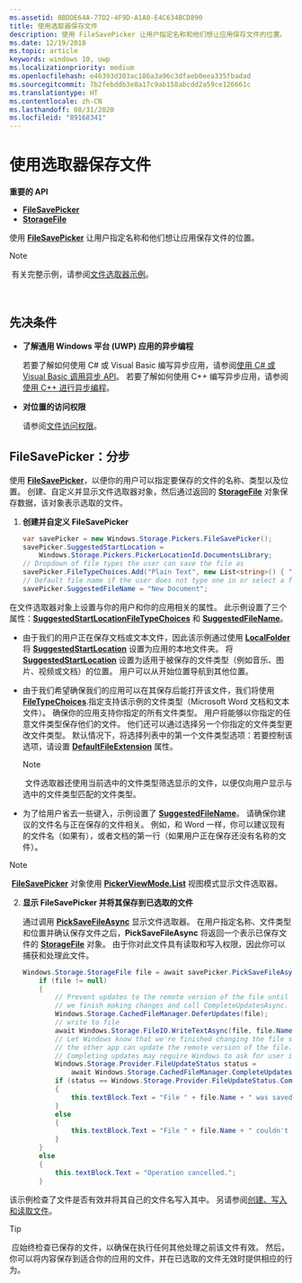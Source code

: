 ```yaml
---
ms.assetid: 8BDDE64A-77D2-4F9D-A1A0-E4C634BCD890
title: 使用选取器保存文件
description: 使用 FileSavePicker 让用户指定名称和他们想让应用保存文件的位置。
ms.date: 12/19/2018
ms.topic: article
keywords: windows 10, uwp
ms.localizationpriority: medium
ms.openlocfilehash: e46393d303ac186a3a96c3dfaeb0eea335fbadad
ms.sourcegitcommit: 7b2febddb3e8a17c9ab158abcdd2a59ce126661c
ms.translationtype: HT
ms.contentlocale: zh-CN
ms.lasthandoff: 08/31/2020
ms.locfileid: "89168341"
---
```

# <a name="save-a-file-with-a-picker"></a>使用选取器保存文件

**重要的 API**

-   [**FileSavePicker**](/uwp/api/Windows.Storage.Pickers.FileSavePicker)
-   [**StorageFile**](/uwp/api/Windows.Storage.StorageFile)

使用 [**FileSavePicker**](/uwp/api/Windows.Storage.Pickers.FileSavePicker) 让用户指定名称和他们想让应用保存文件的位置。

> [!NOTE]
> 有关完整示例，请参阅[文件选取器示例](https://github.com/Microsoft/Windows-universal-samples/tree/master/Samples/FilePicker)。

 

## <a name="prerequisites"></a>先决条件


-   **了解通用 Windows 平台 (UWP) 应用的异步编程**

    若要了解如何使用 C# 或 Visual Basic 编写异步应用，请参阅[使用 C# 或 Visual Basic 调用异步 API](../threading-async/call-asynchronous-apis-in-csharp-or-visual-basic.md)。 若要了解如何使用 C++ 编写异步应用，请参阅[使用 C++ 进行异步编程](../threading-async/asynchronous-programming-in-cpp-universal-windows-platform-apps.md)。

-   **对位置的访问权限**

    请参阅[文件访问权限](file-access-permissions.md)。

## <a name="filesavepicker-step-by-step"></a>FileSavePicker：分步

使用 [**FileSavePicker**](/uwp/api/Windows.Storage.Pickers.FileSavePicker)，以便你的用户可以指定要保存的文件的名称、类型以及位置。 创建、自定义并显示文件选取器对象，然后通过返回的 [**StorageFile**](/uwp/api/Windows.Storage.StorageFile) 对象保存数据，该对象表示选取的文件。

1.  **创建并自定义 FileSavePicker**

    ```cs
    var savePicker = new Windows.Storage.Pickers.FileSavePicker();
    savePicker.SuggestedStartLocation =
        Windows.Storage.Pickers.PickerLocationId.DocumentsLibrary;
    // Dropdown of file types the user can save the file as
    savePicker.FileTypeChoices.Add("Plain Text", new List<string>() { ".txt" });
    // Default file name if the user does not type one in or select a file to replace
    savePicker.SuggestedFileName = "New Document";
    ```

在文件选取器对象上设置与你的用户和你的应用相关的属性。 此示例设置了三个属性：[**SuggestedStartLocation**](/uwp/api/windows.storage.pickers.filesavepicker.suggestedstartlocation)[**FileTypeChoices**](/uwp/api/windows.storage.pickers.filesavepicker.filetypechoices) 和 [**SuggestedFileName**](/uwp/api/windows.storage.pickers.filesavepicker.suggestedfilename)。
     
- 由于我们的用户正在保存文档或文本文件，因此该示例通过使用 [**LocalFolder**](/uwp/api/windows.storage.applicationdata.localfolder) 将 [**SuggestedStartLocation**](/uwp/api/windows.storage.pickers.filesavepicker.suggestedstartlocation) 设置为应用的本地文件夹。 将 [**SuggestedStartLocation**](/uwp/api/windows.storage.pickers.fileopenpicker.suggestedstartlocation) 设置为适用于被保存的文件类型（例如音乐、图片、视频或文档）的位置。 用户可以从开始位置导航到其他位置。

- 由于我们希望确保我们的应用可以在其保存后能打开该文件，我们将使用 [**FileTypeChoices**](/uwp/api/windows.storage.pickers.filesavepicker.filetypechoices).指定支持该示例的文件类型（Microsoft Word 文档和文本文件）。 确保你的应用支持你指定的所有文件类型。 用户将能够以你指定的任意文件类型保存他们的文件。 他们还可以通过选择另一个你指定的文件类型更改文件类型。 默认情况下，将选择列表中的第一个文件类型选项：若要控制该选项，请设置 [**DefaultFileExtension**](/uwp/api/windows.storage.pickers.filesavepicker.defaultfileextension) 属性。

    > [!NOTE]
    > 文件选取器还使用当前选中的文件类型筛选显示的文件，以便仅向用户显示与选中的文件类型匹配的文件类型。

- 为了给用户省去一些键入，示例设置了 [**SuggestedFileName**](/uwp/api/windows.storage.pickers.filesavepicker.suggestedfilename)。 请确保你建议的文件名与正在保存的文件相关。 例如，和 Word 一样，你可以建议现有的文件名（如果有），或者文档的第一行（如果用户正在保存还没有名称的文件）。

> [!NOTE]
> [**FileSavePicker**](/uwp/api/Windows.Storage.Pickers.FileSavePicker) 对象使用 [**PickerViewMode.List**](/uwp/api/Windows.Storage.Pickers.PickerViewMode) 视图模式显示文件选取器。

2.  **显示 FileSavePicker 并将其保存到已选取的文件**

    通过调用 [**PickSaveFileAsync**](/uwp/api/windows.storage.pickers.filesavepicker.picksavefileasync) 显示文件选取器。 在用户指定名称、文件类型和位置并确认保存文件之后，**PickSaveFileAsync** 将返回一个表示已保存文件的 [**StorageFile**](/uwp/api/Windows.Storage.StorageFile) 对象。 由于你对此文件具有读取和写入权限，因此你可以捕获和处理此文件。

    ```cs
    Windows.Storage.StorageFile file = await savePicker.PickSaveFileAsync();
        if (file != null)
        {
            // Prevent updates to the remote version of the file until
            // we finish making changes and call CompleteUpdatesAsync.
            Windows.Storage.CachedFileManager.DeferUpdates(file);
            // write to file
            await Windows.Storage.FileIO.WriteTextAsync(file, file.Name);
            // Let Windows know that we're finished changing the file so
            // the other app can update the remote version of the file.
            // Completing updates may require Windows to ask for user input.
            Windows.Storage.Provider.FileUpdateStatus status =
                await Windows.Storage.CachedFileManager.CompleteUpdatesAsync(file);
            if (status == Windows.Storage.Provider.FileUpdateStatus.Complete)
            {
                this.textBlock.Text = "File " + file.Name + " was saved.";
            }
            else
            {
                this.textBlock.Text = "File " + file.Name + " couldn't be saved.";
            }
        }
        else
        {
            this.textBlock.Text = "Operation cancelled.";
        }
    ```

该示例检查了文件是否有效并将其自己的文件名写入其中。 另请参阅[创建、写入和读取文件](quickstart-reading-and-writing-files.md)。

> [!TIP]
> 应始终检查已保存的文件，以确保在执行任何其他处理之前该文件有效。 然后，你可以将内容保存到适合你的应用的文件，并在已选取的文件无效时提供相应的行为。